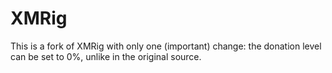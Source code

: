 # XMRig

This is a fork of XMRig with only one (important) change: the donation level can be set to 0%, unlike in the original source.
